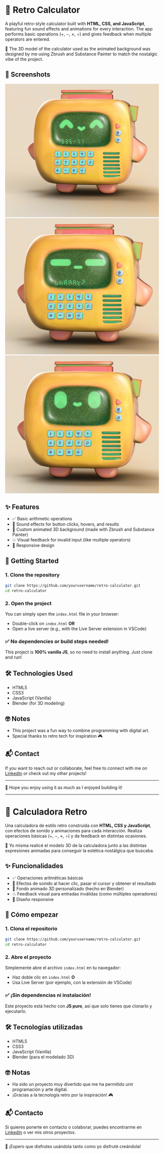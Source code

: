 # 🧮 Retro Calculator

A playful retro-style calculator built with **HTML, CSS, and JavaScript**, featuring fun sound effects and animations for every interaction. The app performs basic operations (+, −, ×, ÷) and gives feedback when multiple operators are entered.  

🎨 The 3D model of the calculator used as the animated background was designed by me using Zbrush and Substance Painter to match the nostalgic vibe of the project.

## 📸 Screenshots

![Calculator screenshot](Screenshots/calculator_1.JPG)
![Calculator screenshot](Screenshots/calculator_2.JPG)
![Calculator screenshot](Screenshots/calculator_3.JPG)

## ✨ Features

- ✅ Basic arithmetic operations
- 🎵 Sound effects for button clicks, hovers, and results
- 🎨 Custom animated 3D background (made with Zbrush and Substance Painter)
- 💥 Visual feedback for invalid input (like multiple operators)
- 📱 Responsive design

## 🚀 Getting Started

### 1. Clone the repository

```bash
git clone https://github.com/yourusername/retro-calculator.git
cd retro-calculator
```

### 2. Open the project

You can simply open the `index.html` file in your browser:

- Double-click on `index.html` **OR**
- Open a live server (e.g., with the Live Server extension in VSCode)

### ✅ No dependencies or build steps needed!

This project is **100% vanilla JS**, so no need to install anything. Just clone and run!

## 🛠️ Technologies Used

- HTML5
- CSS3
- JavaScript (Vanilla)
- Blender (for 3D modeling)

## 🤓 Notes

- This project was a fun way to combine programming with digital art.
- Special thanks to retro tech for inspiration 🎮

## 📬 Contact

If you want to reach out or collaborate, feel free to connect with me on [LinkedIn](https://www.linkedin.com/in/liaguaviva/) or check out my other projects!

---

🧡 Hope you enjoy using it as much as I enjoyed building it!


---


# 🧮 Calculadora Retro

Una calculadora de estilo retro construida con **HTML, CSS y JavaScript**, con efectos de sonido y animaciones para cada interacción. Realiza operaciones básicas (+, −, ×, ÷) y da feedback en distintas ocasiones.

🎨 Yo misma realicé el modelo 3D de la calculadora junto a las distintas expresiones animadas para conseguir la estética nostálgica que buscaba.

## ✨ Funcionalidades

- ✅ Operaciones aritméticas básicas
- 🎵 Efectos de sonido al hacer clic, pasar el cursor y obtener el resultado
- 🎨 Fondo animado 3D personalizado (hecho en Blender)
- 💥 Feedback visual para entradas inválidas (como múltiples operadores)
- 📱 Diseño responsive

## 🚀 Cómo empezar

### 1. Clona el repositorio

```bash
git clone https://github.com/yourusername/retro-calculator.git
cd retro-calculator
```

### 2. Abre el proyecto

Simplemente abre el archivo `index.html` en tu navegador:

- Haz doble clic en `index.html` **O**
- Usa Live Server (por ejemplo, con la extensión de VSCode)

### ✅ ¡Sin dependencias ni instalación!

Este proyecto está hecho con **JS puro**, así que solo tienes que clonarlo y ejecutarlo.

## 🛠️ Tecnologías utilizadas

- HTML5
- CSS3
- JavaScript (Vanilla)
- Blender (para el modelado 3D)

## 🤓 Notas

- Ha sido un proyecto muy divertido que me ha permitido unir programación y arte digital.
- ¡Gracias a la tecnología retro por la inspiración! 🎮

## 📬 Contacto

Si quieres ponerte en contacto o colaborar, puedes encontrarme en [LinkedIn](https://www.linkedin.com/in/liaguaviva/) o ver mis otros proyectos.

---

🧡 ¡Espero que disfrutes usándola tanto como yo disfruté creándola!